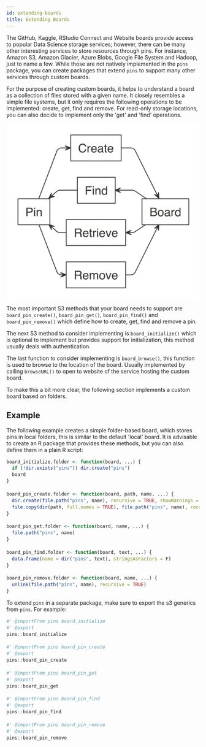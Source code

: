 ```yaml
---
id: extending-boards
title: Extending Boards
---
```


The GitHub, Kaggle, RStudio Connect and Website boards provide access to popular Data Science storage services; however, there can be many other interesting services to store resources through pins. For instance, Amazon S3, Amazon Glacier, Azure Blobs, Google File System and Hadoop, just to name a few. While those are not natively implemented in the `pins` package, you can create packages that extend `pins` to support many other services through custom boards.

For the purpose of creating custom boards, it helps to understand a board as a collection of files stored with a given name. It closely resembles a simple file systems, but it only requires the following operations to be implemented: create, get, find and remove. For read-only storage locations, you can also decide to implement only the 'get' and 'find' operations.

![](/images/docs/boards-extending-overview.png)

The most important S3 methods that your board needs to support are `board_pin_create()`, `board_pin_get()`, `board_pin_find()` and `board_pin_remove()` which define how to create, get, find and remove a pin.

The next S3 method to consider implementing is `board_initialize()` which is optional to implement but provides support for initialization, this method usually deals with authentication.

The last function to consider implementing is `board_browse()`, this function is used to browse to the location of the board. Usually implemented by calling `browseURL()` to open to website of the service hosting the custom board.

To make this a bit more clear, the following section implements a custom board based on folders.

## Example

The following example creates a simple folder-based board, which stores pins in local folders, this is similar to the default 'local' board. It is advisable to create an R package that provides these methods, but you can also define them in a plain R script:

```r
board_initialize.folder <- function(board, ...) {
  if (!dir.exists("pins")) dir.create("pins")
  board
}

board_pin_create.folder <- function(board, path, name, ...) {
  dir.create(file.path("pins", name), recursive = TRUE, showWarnings = FALSE)
  file.copy(dir(path, full.names = TRUE), file.path("pins", name), recursive = TRUE)
}

board_pin_get.folder <- function(board, name, ...) {
  file.path("pins", name)
}

board_pin_find.folder <- function(board, text, ...) {
  data.frame(name = dir("pins", text), stringsAsFactors = F)
}

board_pin_remove.folder <- function(board, name, ...) {
  unlink(file.path("pins", name), recursive = TRUE)
}
```

To extend `pins` in a separate package, make sure to export the s3 generics from `pins`. For example:

```r
#' @importFrom pins board_initialize
#' @export
pins::board_initialize

#' @importFrom pins board_pin_create
#' @export
pins::board_pin_create

#' @importFrom pins board_pin_get
#' @export
pins::board_pin_get

#' @importFrom pins board_pin_find
#' @export
pins::board_pin_find

#' @importFrom pins board_pin_remove
#' @export
pins::board_pin_remove
```
